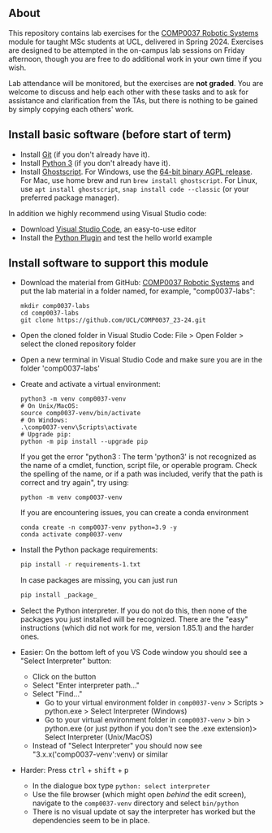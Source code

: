 ## About

This repository contains lab exercises for the [COMP0037 Robotic Systems](https://moodle.ucl.ac.uk/course/view.php?id=33669&section=0) module for taught MSc students at UCL, delivered in Spring 2024. Exercises are designed to be attempted in the on-campus lab sessions on Friday afternoon, though you are free to do additional work in your own time if you wish.

Lab attendance will be monitored, but the exercises are **not graded**. You are welcome to discuss and help each other with these tasks and to ask for assistance and clarification from the TAs, but there is nothing to be gained by simply copying each others' work.

## Install basic software (before start of term)

* Install [Git](https://git-scm.com) (if you don't already have it).
* Install [Python 3](https://www.python.org/downloads/) (if you don't already have it).
* Install [Ghostscript](https://ghostscript.com/index.html). For Windows, use the [64-bit binary AGPL release](https://ghostscript.com/releases/gsdnld.html). For Mac, use home brew and run ``brew install ghostscript``. For Linux, use ``apt install ghostscript``, ``snap install code --classic`` (or your preferred package manager).

In addition we highly recommend using Visual Studio code:

* Download [Visual Studio Code](https://code.visualstudio.com/), an easy-to-use editor
* Install the [Python Plugin](https://code.visualstudio.com/docs/python/python-tutorial/) and test the hello world example

## Install software to support this module

* Download the material from GitHub: [COMP0037 Robotic Systems](https://github.com/UCL/COMP0037_23-24) and put the lab material in a folder named, for example, "comp0037-labs":
    ```
    mkdir comp0037-labs
    cd comp0037-labs
    git clone https://github.com/UCL/COMP0037_23-24.git
    ```
* Open the cloned folder in Visual Studio Code: File > Open Folder > select the cloned repository folder
* Open a new terminal in Visual Studio Code and make sure you are in the folder 'comp0037-labs'
* Create and activate a virtual environment:
    ```
    python3 -m venv comp0037-venv
    # On Unix/MacOS:
    source comp0037-venv/bin/activate
    # On Windows:
    .\comp0037-venv\Scripts\activate
    # Upgrade pip:
    python -m pip install --upgrade pip
    ```
     If you get the error "python3 : The term 'python3' is not recognized as the name of a cmdlet, function, script file, or operable program. Check the spelling of the name, or if a path was included, verify that the path is correct and try again", try using:
    ```
    python -m venv comp0037-venv
    ```
    If you are encountering issues, you can create a conda environment
    ```
    conda create -n comp0037-venv python=3.9 -y
    conda activate comp0037-venv
    ```
* Install the Python package requirements:
    ```sh
    pip install -r requirements-1.txt
    ```
    In case packages are missing, you can just run
    ```sh
    pip install _package_
    ```

* Select the Python interpreter. If you do not do this, then none of the packages you just installed will be recognized. There are the "easy" instructions (which did not work for me, version 1.85.1) and the harder ones.
    
* Easier: On the bottom left of you VS Code window you should see a "Select Interpreter" button:
    * Click on the button
    * Select "Enter interpreter path..."
    * Select "Find..."
        * Go to your virtual environment folder in ```comp0037-venv``` > Scripts > python.exe > Select Interpreter (Windows) 
        * Go to your virtual environment folder in ```comp0037-venv``` > bin > python.exe (or just python if you don't see the .exe extension)> Select Interpreter (Unix/MacOS) 
    * Instead of "Select Interpreter" you should now see "3.x.x('comp0037-venv':venv) or similar
 
* Harder: Press <kbd>ctrl</kbd> + <kbd>shift</kbd> + <kbd>p</kbd>
    * In the dialogue box type ```python: select interpreter```
    * Use the file browser (which might open _behind_ the edit screen), navigate to the ```comp0037-venv``` directory and select ```bin/python```
    * There is no visual update ot say the interpreter has worked but the dependencies seem to be in place.
